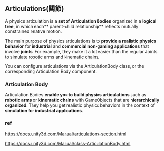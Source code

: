 ## Articulations(闗節)
A physics articulation is a **set of Articulation Bodies** organized in a **logical tree**, in which each** parent-child relationship** reflects mutually constrained relative motion.

The main purpose of physics articulations is to **provide a realistic physics behavior** for **industrial** and **commercial non-gaming applications** that involve **joints**. For example, they make it a lot easier than the regular Joints to simulate robotic arms and kinematic chains.

You can configure articulations via the ArticulationBody class, or the corresponding Articulation Body component.


### Articulation Body

Articulation Bodies **enable you to build physics articulations** such as **robotic arms** or **kinematic chains** with GameObjects that are **hierarchically organized**. They help you get realistic physics behaviors in the context of **simulation for industrial applications**.




### ref 
https://docs.unity3d.com/Manual/articulations-section.html

https://docs.unity3d.com/Manual/class-ArticulationBody.html
